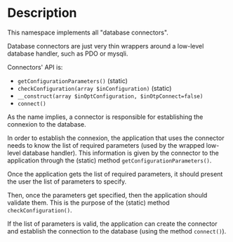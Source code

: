 # Description

This namespace implements all "database connectors".

Database connectors are just very thin wrappers around a low-level database handler, such as PDO or mysqli.

Connectors' API is:

  * `getConfigurationParameters()` (static)
  * `checkConfiguration(array $inConfiguration)` (static)
  * `__construct(array $inOptConfiguration, $inOtpConnect=false)`
  * `connect()`
 

As the name implies, a connector is responsible for establishing the connexion to the database.

In order to establish the connexion, the application that uses the connector needs to know the list of required parameters (used by the wrapped low-level database handler).
This information is given by the connector to the application through the (static) method `getConfigurationParameters()`.

Once the application gets the list of required parameters, it should present the user the list of parameters to specify.

Then, once the parameters get specified, then the application should validate them. This is the purpose of the (static) method `checkConfiguration()`.

If the list of parameters is valid, the application can create the connector and establish the connection to the database (using the method `connect()`). 




